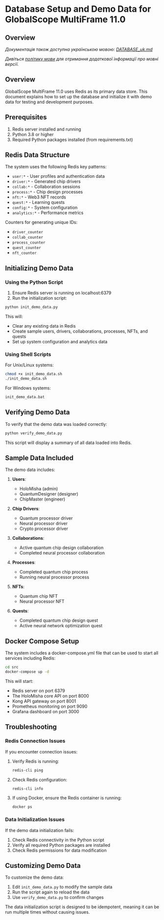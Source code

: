# Database Setup and Demo Data for GlobalScope MultiFrame 11.0

## Overview

*Документація також доступна українською мовою: [DATABASE_uk.md](DATABASE_uk.md)*

*Дивіться [політику мови](docs/language_policy.md) для отримання додаткової інформації про мовні версії.*

## Overview

GlobalScope MultiFrame 11.0 uses Redis as its primary data store. This document explains how to set up the database and initialize it with demo data for testing and development purposes.

## Prerequisites

1. Redis server installed and running
2. Python 3.8 or higher
3. Required Python packages installed (from requirements.txt)

## Redis Data Structure

The system uses the following Redis key patterns:

- `user:*` - User profiles and authentication data
- `driver:*` - Generated chip drivers
- `collab:*` - Collaboration sessions
- `process:*` - Chip design processes
- `nft:*` - Web3 NFT records
- `quest:*` - Learning quests
- `config:*` - System configuration
- `analytics:*` - Performance metrics

Counters for generating unique IDs:
- `driver_counter`
- `collab_counter`
- `process_counter`
- `quest_counter`
- `nft_counter`

## Initializing Demo Data

### Using the Python Script

1. Ensure Redis server is running on localhost:6379
2. Run the initialization script:

```bash
python init_demo_data.py
```

This will:
- Clear any existing data in Redis
- Create sample users, drivers, collaborations, processes, NFTs, and quests
- Set up system configuration and analytics data

### Using Shell Scripts

For Unix/Linux systems:
```bash
chmod +x init_demo_data.sh
./init_demo_data.sh
```

For Windows systems:
```cmd
init_demo_data.bat
```

## Verifying Demo Data

To verify that the demo data was loaded correctly:

```bash
python verify_demo_data.py
```

This script will display a summary of all data loaded into Redis.

## Sample Data Included

The demo data includes:

1. **Users**:
   - HoloMisha (admin)
   - QuantumDesigner (designer)
   - ChipMaster (engineer)

2. **Chip Drivers**:
   - Quantum processor driver
   - Neural processor driver
   - Crypto processor driver

3. **Collaborations**:
   - Active quantum chip design collaboration
   - Completed neural processor collaboration

4. **Processes**:
   - Completed quantum chip process
   - Running neural processor process

5. **NFTs**:
   - Quantum chip NFT
   - Neural processor NFT

6. **Quests**:
   - Completed quantum chip design quest
   - Active neural network optimization quest

## Docker Compose Setup

The system includes a docker-compose.yml file that can be used to start all services including Redis:

```bash
cd src
docker-compose up -d
```

This will start:
- Redis server on port 6379
- The HoloMisha core API on port 8000
- Kong API gateway on port 8001
- Prometheus monitoring on port 9090
- Grafana dashboard on port 3000

## Troubleshooting

### Redis Connection Issues

If you encounter connection issues:

1. Verify Redis is running:
   ```bash
   redis-cli ping
   ```

2. Check Redis configuration:
   ```bash
   redis-cli info
   ```

3. If using Docker, ensure the Redis container is running:
   ```bash
   docker ps
   ```

### Data Initialization Issues

If the demo data initialization fails:

1. Check Redis connectivity in the Python script
2. Verify all required Python packages are installed
3. Check Redis permissions for data modification

## Customizing Demo Data

To customize the demo data:

1. Edit `init_demo_data.py` to modify the sample data
2. Run the script again to reload the data
3. Use `verify_demo_data.py` to confirm changes

The data initialization script is designed to be idempotent, meaning it can be run multiple times without causing issues.